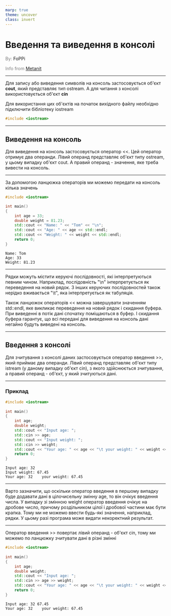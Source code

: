 ```yaml
---
marp: true
theme: uncover
class: invert
---
```


# Введення та виведення в консолі

<spam style="color:grey">By:</spam> FoPPi

<spam style="color:grey">Info from [Metanit](https://metanit.com/cpp/tutorial/2.10.php)</spam>

---

Для запису або виведення символів на консоль застосовується об'єкт **cout**, який представляє тип ostream. А для читання з консолі використовується об'єкт **cin**

Для використання цих об'єктів на початок вихідного файлу необхідно підключити бібліотеку iostream

```cpp
#include <iostream>
```

---

## Виведення на консоль

Для виведення на консоль застосовується оператор <<. Цей оператор отримує два операнди. Лівий операнд представляє об'єкт типу ostream, у цьому випадку об'єкт cout. А правий операнд - значення, яке треба вивести на консоль.

---

За допомогою ланцюжка операторів ми можемо передати на консоль кілька значень

```cpp
#include <iostream>

int main()
{   
    int age = 33;
    double weight = 81.23;
    std::cout << "Name: " << "Tom" << "\n";
    std::cout << "Age: " << age << std::endl;
    std::cout << "Weight: " << weight << std::endl;
    return 0;
}
```

```
Name: Tom
Age: 33
Weight: 81.23
```

---

Рядки можуть містити керуючі послідовності, які інтерпретуються певним чином. Наприклад, послідовність "\n" інтерпретується як переведення на новий рядок. З інших керуючих послідовностей також нерідко вживається "\t", яка інтерпретується як табуляція.

Також ланцюжок операторів << можна завершувати значенням std::endl, яке викликає переведення на новий рядок і скидання буфера. При виведенні в потік дані спочатку поміщаються в буфер. І скидання буфера гарантує, що всі передані для виведення на консоль дані негайно будуть виведені на консоль.

---

## Введення з консолі

Для зчитування з консолі даних застосовується оператор введення >>, який приймає два операнди. Лівий операнд представляє об'єкт типу istream (у даному випадку об'єкт cin), з якого здійснюється зчитування, а правий операнд - об'єкт, у який зчитуються дані.

---

### Приклад

```cpp
#include <iostream>
 
int main()
{   
    int age;
    double weight;
    std::cout << "Input age: ";
    std::cin >> age;
    std::cout << "Input weight: ";
    std::cin >> weight;
    std::cout << "Your age: " << age << "\t your weight: " << weight << std::endl;
    return 0;
}
```

```
Input age: 32
Input weight: 67.45
Your age: 32	your weight: 67.45
```

---

Варто зазначити, що оскільки оператор введення в першому випадку буде додавати дані в цілочисельну змінну age, то він очікує введення числа. У випадку зі змінною weight оператор введення очікує на дробове число, причому роздільником цілої і дробової частини має бути крапка. Тому ми не можемо ввести будь-які значення, наприклад, рядки. У цьому разі програма може видати некоректний результат.

---

Оператор введення >> повертає лівий операнд - об'єкт cin, тому ми можемо по ланцюжку зчитувати дані в різні змінні

```cpp
#include <iostream>
 
int main()
{   
    int age;
    double weight;
    std::cout << "Input age: ";
    std::cin >> age >> weight;
    std::cout << "Your age: " << age << "\t your weight: " << weight << std::endl;
    return 0;
}
```

```
Input age: 32 67.45
Your age: 32	your weight: 67.45
```